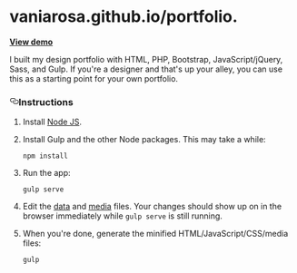# vaniarosa.github.io/portfolio.
<article class="markdown-body entry-content" itemprop="text"><p><strong><a href="https://vaniarosa.github.io/portfolio/">View demo</a></strong></p>

<p>I built my design portfolio with HTML, PHP, Bootstrap, JavaScript/jQuery, Sass, and Gulp. If you're a designer
and that's up your alley, you can use this as a starting point for your own portfolio.</p>

<h3><a id="user-content-instructions" class="anchor" href="#instructions" aria-hidden="true"><svg aria-hidden="true" class="octicon octicon-link" height="16" version="1.1" viewBox="0 0 16 16" width="16"><path d="M4 9h1v1H4c-1.5 0-3-1.69-3-3.5S2.55 3 4 3h4c1.45 0 3 1.69 3 3.5 0 1.41-.91 2.72-2 3.25V8.59c.58-.45 1-1.27 1-2.09C10 5.22 8.98 4 8 4H4c-.98 0-2 1.22-2 2.5S3 9 4 9zm9-3h-1v1h1c1 0 2 1.22 2 2.5S13.98 12 13 12H9c-.98 0-2-1.22-2-2.5 0-.83.42-1.64 1-2.09V6.25c-1.09.53-2 1.84-2 3.25C6 11.31 7.55 13 9 13h4c1.45 0 3-1.69 3-3.5S14.5 6 13 6z"></path></svg></a>Instructions</h3>

<ol>
<li><p>Install <a href="https://nodejs.org/">Node JS</a>.</p></li>
<li><p>Install Gulp and the other Node packages. This may take a while:</p>

<pre><code>npm install
</code></pre></li>
<li><p>Run the app:</p>

<pre><code>gulp serve
</code></pre></li>
<li><p>Edit the <a href="https://github.com/romannurik/portfolio/tree/master/app/data">data</a> and
<a href="https://github.com/romannurik/portfolio/tree/master/app/media">media</a> files. Your
changes should show up on in the browser immediately while <code>gulp serve</code> is still
running.</p></li>
<li><p>When you're done, generate the minified HTML/JavaScript/CSS/media files:</p>

<pre><code>gulp
</code></pre></li>
</ol>
</article>
